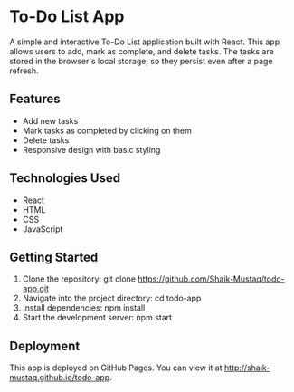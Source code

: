 # To-Do List App

A simple and interactive To-Do List application built with React. This app allows users to add, mark as complete, and delete tasks. The tasks are stored in the browser's local storage, so they persist even after a page refresh.

## Features

- Add new tasks
- Mark tasks as completed by clicking on them
- Delete tasks
- Responsive design with basic styling

## Technologies Used

- React
- HTML
- CSS
- JavaScript

## Getting Started

1. Clone the repository: git clone https://github.com/Shaik-Mustaq/todo-app.git
2. Navigate into the project directory: cd todo-app
3. Install dependencies: npm install
4. Start the development server: npm start
   
## Deployment 

This app is deployed on GitHub Pages. You can view it at http://shaik-mustaq.github.io/todo-app.

